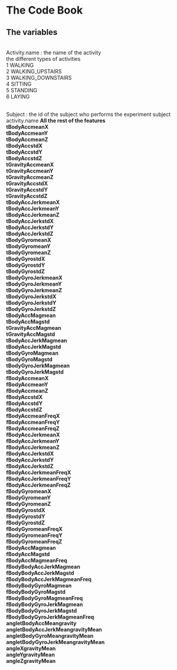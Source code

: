 # The Code Book

##  The variables
<br>Activity.name : the name of the activity
<br> the different types of activities
<br>1 WALKING
<br>2 WALKING_UPSTAIRS
<br>3 WALKING_DOWNSTAIRS
<br>4 SITTING
<br>5 STANDING
<br>6 LAYING

<br>Subject : the id of the subject who performs the experiment
subject	activity.name
<b> All the rest of the features
<br>tBodyAccmeanX
<br>tBodyAccmeanY
<br>tBodyAccmeanZ
<br>tBodyAccstdX
<br>tBodyAccstdY
<br>tBodyAccstdZ
<br>tGravityAccmeanX
<br>tGravityAccmeanY
<br>tGravityAccmeanZ
<br>tGravityAccstdX
<br>tGravityAccstdY
<br>tGravityAccstdZ
<br>tBodyAccJerkmeanX
<br>tBodyAccJerkmeanY
<br>tBodyAccJerkmeanZ
<br>tBodyAccJerkstdX
<br>tBodyAccJerkstdY
<br>tBodyAccJerkstdZ
<br>tBodyGyromeanX
<br>tBodyGyromeanY
<br>tBodyGyromeanZ
<br>tBodyGyrostdX
<br>tBodyGyrostdY
<br>tBodyGyrostdZ
<br>tBodyGyroJerkmeanX
<br>tBodyGyroJerkmeanY
<br>tBodyGyroJerkmeanZ
<br>tBodyGyroJerkstdX
<br>tBodyGyroJerkstdY
<br>tBodyGyroJerkstdZ
<br>tBodyAccMagmean
<br>tBodyAccMagstd
<br>tGravityAccMagmean
<br>tGravityAccMagstd
<br>tBodyAccJerkMagmean
<br>tBodyAccJerkMagstd
<br>tBodyGyroMagmean
<br>tBodyGyroMagstd
<br>tBodyGyroJerkMagmean
<br>tBodyGyroJerkMagstd
<br>fBodyAccmeanX
<br>fBodyAccmeanY
<br>fBodyAccmeanZ
<br>fBodyAccstdX
<br>fBodyAccstdY
<br>fBodyAccstdZ
<br>fBodyAccmeanFreqX
<br>fBodyAccmeanFreqY
<br>fBodyAccmeanFreqZ
<br>fBodyAccJerkmeanX
<br>fBodyAccJerkmeanY
<br>fBodyAccJerkmeanZ
<br>fBodyAccJerkstdX
<br>fBodyAccJerkstdY
<br>fBodyAccJerkstdZ
<br>fBodyAccJerkmeanFreqX
<br>fBodyAccJerkmeanFreqY
<br>fBodyAccJerkmeanFreqZ
<br>fBodyGyromeanX
<br>fBodyGyromeanY
<br>fBodyGyromeanZ
<br>fBodyGyrostdX
<br>fBodyGyrostdY
<br>fBodyGyrostdZ
<br>fBodyGyromeanFreqX
<br>fBodyGyromeanFreqY
<br>fBodyGyromeanFreqZ
<br>fBodyAccMagmean
<br>fBodyAccMagstd
<br>fBodyAccMagmeanFreq
<br>fBodyBodyAccJerkMagmean
<br>fBodyBodyAccJerkMagstd
<br>fBodyBodyAccJerkMagmeanFreq
<br>fBodyBodyGyroMagmean
<br>fBodyBodyGyroMagstd
<br>fBodyBodyGyroMagmeanFreq
<br>fBodyBodyGyroJerkMagmean
<br>fBodyBodyGyroJerkMagstd
<br>fBodyBodyGyroJerkMagmeanFreq
<br>angletBodyAccMeangravity
<br>angletBodyAccJerkMeangravityMean
<br>angletBodyGyroMeangravityMean
<br>angletBodyGyroJerkMeangravityMean
<br>angleXgravityMean
<br>angleYgravityMean
<br>angleZgravityMean
